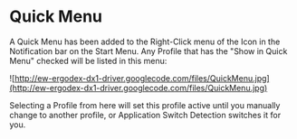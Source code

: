 # Quick Menu #

A Quick Menu has been added to the Right-Click menu of the Icon in the Notification bar on the Start Menu.  Any Profile that has the "Show in Quick Menu" checked will be listed in this menu:

![http://ew-ergodex-dx1-driver.googlecode.com/files/QuickMenu.jpg](http://ew-ergodex-dx1-driver.googlecode.com/files/QuickMenu.jpg)

Selecting a Profile from here will set this profile active until you manually change to another profile, or Application Switch Detection switches it for you.